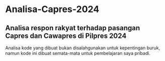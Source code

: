# Analisa-Capres-2024
Analisa respon rakyat terhadap pasangan Capres dan Cawapres di Pilpres 2024
----------------------------------------------------------------------------
Analisa kode yang dibuat bukan disalahgunakan untuk kepentingan buruk, namun kode ini dibuat semata-mata untuk pembelajaran saya pribadi.
